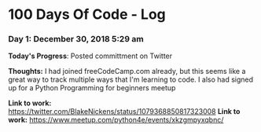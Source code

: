 # 100 Days Of Code - Log

### Day 1: December 30, 2018 5:29 am

**Today's Progress**: Posted committment on Twitter

**Thoughts:** I had joined freeCodeCamp.com already, but this seems like a great way to track multiple ways that I'm learning to code. I also had signed up for a Python Programming for beginners meetup

**Link to work:** https://twitter.com/BlakeNickens/status/1079368850817323008
**Link to work:** https://www.meetup.com/python4e/events/xkzgmpyxqbnc/

